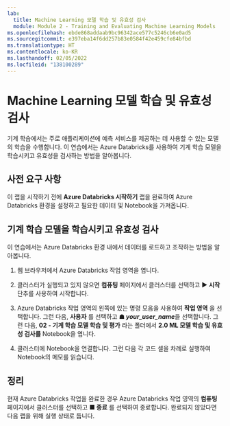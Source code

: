 ```yaml
---
lab:
  title: Machine Learning 모델 학습 및 유효성 검사
  module: Module 2 - Training and Evaluating Machine Learning Models
ms.openlocfilehash: ebde868addaab9bc96342ace577c5246cb6e0ad5
ms.sourcegitcommit: e397eba14f6dd257b83e0584f42e459cfe84bfbd
ms.translationtype: HT
ms.contentlocale: ko-KR
ms.lasthandoff: 02/05/2022
ms.locfileid: "138100289"
---
```

# <a name="training-and-validating-a-machine-learning-model"></a>Machine Learning 모델 학습 및 유효성 검사

기계 학습에서는 주로 애플리케이션에 예측 서비스를 제공하는 데 사용할 수 있는 모델의 학습을 수행합니다. 이 연습에서는 Azure Databricks를 사용하여 기계 학습 모델을 학습시키고 유효성을 검사하는 방법을 알아봅니다.

## <a name="prerequisites"></a>사전 요구 사항

이 랩을 시작하기 전에 **Azure Databricks 시작하기** 랩을 완료하여 Azure Databricks 환경을 설정하고 필요한 데이터 및 Notebook을 가져옵니다.

## <a name="train-and-validate-a-machine-learning-model"></a>기계 학습 모델을 학습시키고 유효성 검사

이 연습에서는 Azure Databricks 환경 내에서 데이터를 로드하고 조작하는 방법을 알아봅니다.

1. 웹 브라우저에서 Azure Databricks 작업 영역을 엽니다.

1. 클러스터가 실행되고 있지 않으면 **컴퓨팅** 페이지에서 클러스터를 선택하고 **&#9654; 시작** 단추를 사용하여 시작합니다.

1. Azure Databricks 작업 영역의 왼쪽에 있는 명령 모음을 사용하여 **작업 영역** 을 선택합니다. 그런 다음, **사용자** 를 선택하고 **&#9751; *your_user_name***을 선택합니다. 그런 다음, **02 - 기계 학습 모델 학습 및 평가** 라는 폴더에서 **2.0 ML 모델 학습 및 유효성 검사를** Notebook을 엽니다.

1. 클러스터에 Notebook을 연결합니다. 그런 다음 각 코드 셀을 차례로 실행하여 Notebook의 메모를 읽습니다.

## <a name="clean-up"></a>정리

현재 Azure Databricks 작업을 완료한 경우 Azure Databricks 작업 영역의 **컴퓨팅** 페이지에서 클러스터를 선택하고 **&#9632; 종료** 를 선택하여 종료합니다. 완료되지 않았다면 다음 랩을 위해 실행 상태로 둡니다.
